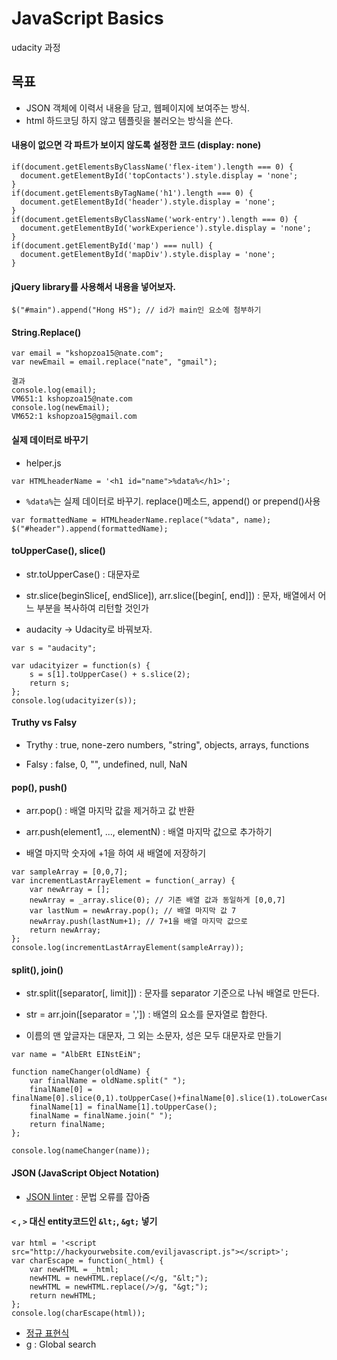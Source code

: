 # JavaScript Basics
udacity 과정 

## 목표
- JSON 객체에 이력서 내용을 담고, 웹페이지에 보여주는 방식. 
- html 하드코딩 하지 않고 템플릿을 불러오는 방식을 쓴다. 


#### 내용이 없으면 각 파트가 보이지 않도록 설정한 코드 (display: none)

```
if(document.getElementsByClassName('flex-item').length === 0) {
  document.getElementById('topContacts').style.display = 'none';
}
if(document.getElementsByTagName('h1').length === 0) {
  document.getElementById('header').style.display = 'none';
}
if(document.getElementsByClassName('work-entry').length === 0) {
  document.getElementById('workExperience').style.display = 'none';
}
if(document.getElementById('map') === null) {
  document.getElementById('mapDiv').style.display = 'none';
}
```

#### jQuery library를 사용해서 내용을 넣어보자. 

```
$("#main").append("Hong HS"); // id가 main인 요소에 첨부하기
```
#### String.Replace()

```
var email = "kshopzoa15@nate.com";
var newEmail = email.replace("nate", "gmail");

결과 
console.log(email);
VM651:1 kshopzoa15@nate.com
console.log(newEmail);
VM652:1 kshopzoa15@gmail.com
```

#### 실제 데이터로 바꾸기

- helper.js
```
var HTMLheaderName = '<h1 id="name">%data%</h1>';
```

- `%data%`는 실제 데이터로 바꾸기. replace()메소드, append() or prepend()사용  
```
var formattedName = HTMLheaderName.replace("%data", name);
$("#header").append(formattedName);
```

#### toUpperCase(), slice() 

- str.toUpperCase() : 대문자로 
- str.slice(beginSlice[, endSlice]), arr.slice([begin[, end]]) : 문자, 배열에서 어느 부분을 복사하여 리턴할 것인가

- audacity -> Udacity로 바꿔보자. 
```
var s = "audacity";

var udacityizer = function(s) {  
    s = s[1].toUpperCase() + s.slice(2);
    return s;
};
console.log(udacityizer(s));
```

#### Truthy vs Falsy

- Trythy : true, none-zero numbers, "string", objects, arrays, functions

- Falsy : false, 0, "", undefined, null, NaN

#### pop(), push()

- arr.pop() : 배열 마지막 값을 제거하고 값 반환
- arr.push(element1, ..., elementN) : 배열 마지막 값으로 추가하기  

- 배열 마지막 숫자에 +1을 하여 새 배열에 저장하기 
```
var sampleArray = [0,0,7];
var incrementLastArrayElement = function(_array) {
    var newArray = [];
    newArray = _array.slice(0); // 기존 배열 값과 동일하게 [0,0,7]
    var lastNum = newArray.pop(); // 배열 마지막 값 7
    newArray.push(lastNum+1); // 7+1을 배열 마지막 값으로 
    return newArray;
};
console.log(incrementLastArrayElement(sampleArray));
```
#### split(), join()

- str.split([separator[, limit]]) : 문자를 separator 기준으로 나눠 배열로 만든다.
- str = arr.join([separator = ',']) : 배열의 요소를 문자열로 합한다. 

- 이름의 맨 앞글자는 대문자, 그 외는 소문자, 성은 모두 대문자로 만들기 
```
var name = "AlbERt EINstEiN";

function nameChanger(oldName) {
    var finalName = oldName.split(" ");   
    finalName[0] = finalName[0].slice(0,1).toUpperCase()+finalName[0].slice(1).toLowerCase();
    finalName[1] = finalName[1].toUpperCase();
    finalName = finalName.join(" ");
    return finalName;
};

console.log(nameChanger(name));
```

#### JSON (JavaScript Object Notation)

- [JSON linter](http://jsonlint.com) : 문법 오류를 잡아줌

#### `<` , `>` 대신 entity코드인 `&lt;`, `&gt;` 넣기 

```
var html = '<script src="http://hackyourwebsite.com/eviljavascript.js"></script>';
var charEscape = function(_html) {
    var newHTML = _html;
    newHTML = newHTML.replace(/</g, "&lt;");
    newHTML = newHTML.replace(/>/g, "&gt;");
    return newHTML;
};
console.log(charEscape(html));
```

- [정규 표현식](https://developer.mozilla.org/en-US/docs/Web/JavaScript/Guide/Regular_Expressions)
 - g : Global search